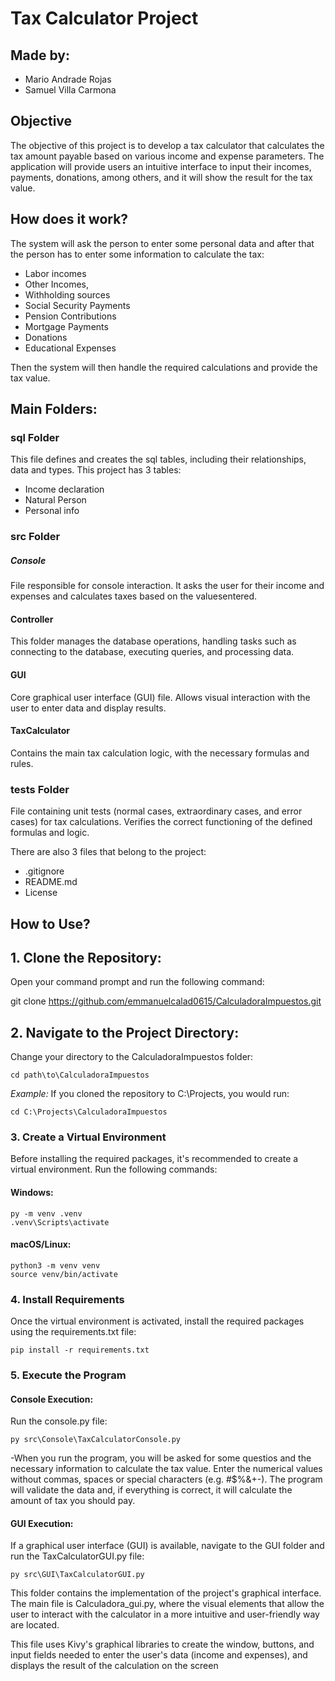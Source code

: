 # Tax Calculator Project

## Made by:
- Mario Andrade Rojas
- Samuel Villa Carmona

## Objective 

The objective of this project is to develop a tax calculator that calculates the tax amount payable based on various income and expense parameters. The application will provide users an intuitive interface to input their incomes, payments, donations, among others, and it will show the result for the tax value. 


## How does it work?

The system will ask the person to enter some personal data and after that the person has to enter some information to calculate the tax: 
- Labor incomes
- Other Incomes, 
- Withholding sources
- Social Security Payments
- Pension Contributions
- Mortgage Payments 
- Donations
- Educational Expenses

Then the system will then handle the required calculations and provide the tax value.


## Main Folders:

### sql Folder
This file defines and creates the sql tables, including their relationships, data and types. This project has 3 tables:
- Income declaration 
- Natural Person
- Personal info

### src Folder

##### Console
File responsible for console interaction. It asks the user for their income and expenses and calculates taxes based on the values ​​entered.

#### Controller
This folder manages the database operations, handling tasks such as connecting to the database, executing queries, and processing data.

#### GUI
Core graphical user interface (GUI) file. Allows visual interaction with the user to enter data and display results.

#### TaxCalculator
Contains the main tax calculation logic, with the necessary formulas and rules.

### tests Folder
File containing unit tests (normal cases, extraordinary cases, and error cases) for tax calculations. Verifies the correct functioning of the defined formulas and logic.

There are also 3 files that belong to the project:
- .gitignore
- README.md 
- License

## How to Use?
## 1. Clone the Repository:
Open your command prompt and run the following command: 

git clone https://github.com/emmanuelcalad0615/CalculadoraImpuestos.git

## 2. Navigate to the Project Directory:
Change your directory to the CalculadoraImpuestos folder:

    cd path\to\CalculadoraImpuestos

*Example:* If you cloned the repository to C:\Projects, you would run:

    cd C:\Projects\CalculadoraImpuestos

### 3. Create a Virtual Environment

Before installing the required packages, it's recommended to create a virtual environment. Run the following commands:

#### Windows:

    py -m venv .venv
    .venv\Scripts\activate

#### macOS/Linux:

    python3 -m venv venv
    source venv/bin/activate

### 4. Install Requirements

Once the virtual environment is activated, install the required packages using the requirements.txt file:

    pip install -r requirements.txt

### 5. Execute the Program

#### Console Execution:

Run the console.py file:

    py src\Console\TaxCalculatorConsole.py

-When you run the program, you will be asked for some questios and the necessary information to calculate the tax value. Enter the numerical values ​​without commas, spaces or special characters (e.g. #$%&+-). The program will validate the data and, if everything is correct, it will calculate the amount of tax you should pay.

#### GUI Execution:

If a graphical user interface (GUI) is available, navigate to the GUI folder and run the TaxCalculatorGUI.py file:

    py src\GUI\TaxCalculatorGUI.py 

This folder contains the implementation of the project's graphical interface. The main file is Calculadora_gui.py, where the visual elements that allow the user to interact with the calculator in a more intuitive and user-friendly way are located.

This file uses Kivy's graphical libraries to create the window, buttons, and input fields needed to enter the user's data (income and expenses), and displays the result of the calculation on the screen

